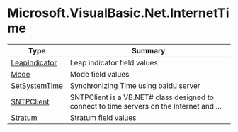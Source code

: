 ﻿
# Microsoft.VisualBasic.Net.InternetTime

|Type|Summary|
|----|-------|
|<a href="#" onClick="load('/docs/Microsoft.VisualBasic.Net.InternetTime/LeapIndicator.md')">LeapIndicator</a>|Leap indicator field values|
|<a href="#" onClick="load('/docs/Microsoft.VisualBasic.Net.InternetTime/Mode.md')">Mode</a>|Mode field values|
|<a href="#" onClick="load('/docs/Microsoft.VisualBasic.Net.InternetTime/SetSystemTime.md')">SetSystemTime</a>|Synchronizing Time using baidu server|
|<a href="#" onClick="load('/docs/Microsoft.VisualBasic.Net.InternetTime/SNTPClient.md')">SNTPClient</a>|SNTPClient is a VB.NET# class designed to connect to time servers on the Internet and ...|
|<a href="#" onClick="load('/docs/Microsoft.VisualBasic.Net.InternetTime/Stratum.md')">Stratum</a>|Stratum field values|

